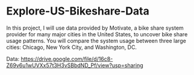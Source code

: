 # Explore-US-Bikeshare-Data
In this project, I will use data provided by Motivate, a bike share system provider for many major cities in the United States, to uncover bike share usage patterns. You will compare the system usage between three large cities: Chicago, New York City, and Washington, DC.

Data: https://drive.google.com/file/d/16c8-Z69v6u1wUVXx57t3H3vSBbdND_Pf/view?usp=sharing
